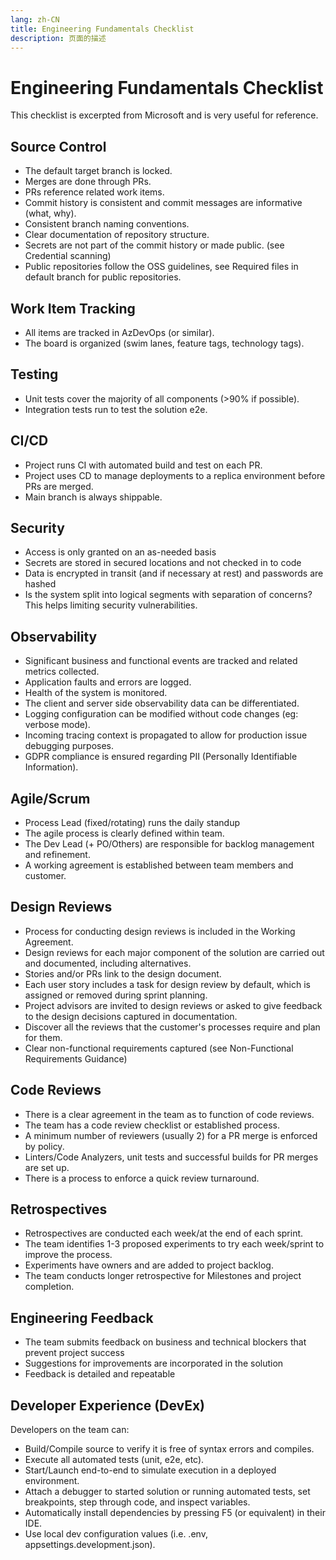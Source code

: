 ```yaml
---
lang: zh-CN
title: Engineering Fundamentals Checklist
description: 页面的描述
---
```

# Engineering Fundamentals Checklist


This checklist is excerpted from Microsoft and is very useful for reference.

## Source Control

- The default target branch is locked.
- Merges are done through PRs.
- PRs reference related work items.
- Commit history is consistent and commit messages are informative (what, why).
- Consistent branch naming conventions.
- Clear documentation of repository structure.
- Secrets are not part of the commit history or made public. (see Credential scanning)
- Public repositories follow the OSS guidelines, see Required files in default branch for public repositories.

## Work Item Tracking
- All items are tracked in AzDevOps (or similar).
- The board is organized (swim lanes, feature tags, technology tags).

## Testing
- Unit tests cover the majority of all components (>90% if possible).
- Integration tests run to test the solution e2e.

## CI/CD
- Project runs CI with automated build and test on each PR.
- Project uses CD to manage deployments to a replica environment before PRs are merged.
- Main branch is always shippable.

## Security
- Access is only granted on an as-needed basis
- Secrets are stored in secured locations and not checked in to code
- Data is encrypted in transit (and if necessary at rest) and passwords are hashed
- Is the system split into logical segments with separation of concerns? This helps limiting security vulnerabilities.

## Observability
- Significant business and functional events are tracked and related metrics collected.
- Application faults and errors are logged.
- Health of the system is monitored.
- The client and server side observability data can be differentiated.
- Logging configuration can be modified without code changes (eg: verbose mode).
- Incoming tracing context is propagated to allow for production issue debugging purposes.
- GDPR compliance is ensured regarding PII (Personally Identifiable Information).

## Agile/Scrum
- Process Lead (fixed/rotating) runs the daily standup
- The agile process is clearly defined within team.
- The Dev Lead (+ PO/Others) are responsible for backlog management and refinement.
- A working agreement is established between team members and customer.

## Design Reviews
- Process for conducting design reviews is included in the Working Agreement.
- Design reviews for each major component of the solution are carried out and documented, including alternatives.
- Stories and/or PRs link to the design document.
- Each user story includes a task for design review by default, which is assigned or removed during sprint planning.
- Project advisors are invited to design reviews or asked to give feedback to the design decisions captured in documentation.
- Discover all the reviews that the customer's processes require and plan for them.
- Clear non-functional requirements captured (see Non-Functional Requirements Guidance)

## Code Reviews
-  There is a clear agreement in the team as to function of code reviews.
-  The team has a code review checklist or established process.
-  A minimum number of reviewers (usually 2) for a PR merge is enforced by policy.
-  Linters/Code Analyzers, unit tests and successful builds for PR merges are set up.
-  There is a process to enforce a quick review turnaround.

## Retrospectives
- Retrospectives are conducted each week/at the end of each sprint.
- The team identifies 1-3 proposed experiments to try each week/sprint to improve the process.
- Experiments have owners and are added to project backlog.
- The team conducts longer retrospective for Milestones and project completion.

## Engineering Feedback
- The team submits feedback on business and technical blockers that prevent project success
- Suggestions for improvements are incorporated in the solution
- Feedback is detailed and repeatable

## Developer Experience (DevEx)
Developers on the team can:

- Build/Compile source to verify it is free of syntax errors and compiles.
- Execute all automated tests (unit, e2e, etc).
- Start/Launch end-to-end to simulate execution in a deployed environment.
- Attach a debugger to started solution or running automated tests, set breakpoints, step through code, and inspect variables.
- Automatically install dependencies by pressing F5 (or equivalent) in their IDE.
- Use local dev configuration values (i.e. .env, appsettings.development.json).